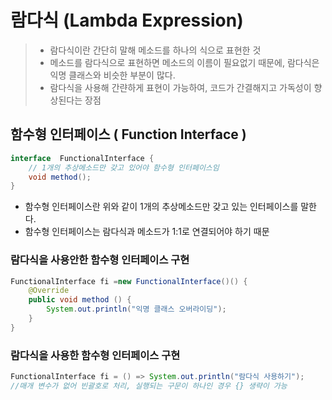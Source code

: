 # 람다식  (Lambda Expression)

> - 람다식이란 간단히 말해 메소드를 하나의 식으로 표현한 것
> - 메소드를 람다식으로 표현하면 메소드의 이름이 필요없기 때문에, 람다식은 익명 클래스와 비슷한 부분이 많다.
> - 람다식을 사용해 간랸하게 표현이 가능하여, 코드가 간결해지고 가독성이 향상된다는 장점


## 함수형 인터페이스 ( Function Interface )
```java
interface  FunctionalInterface {
    // 1개의 추상메소드만 갖고 있어야 함수형 인터페이스임
    void method();
}
```
- 함수형 인터페이스란 위와 같이 1개의 추상메소드만 갖고 있는 인터페이스를 말한다.
- 함수형 인터페이스는 람다식과 메소드가 1:1로 연결되어야 하기 때문

### 람다식을 사용안한 함수형 인터페이스 구현
```java
FunctionalInterface fi =new FunctionalInterface()() {
    @Override
    public void method () {
        System.out.println("익명 클래스 오버라이딩");
    }
}
```

### 람다식을 사용한 함수형 인터페이스 구현
```java
FunctionalInterface fi = () => System.out.println("람다식 사용하기");
//매개 변수가 없어 빈괄호로 처리, 실행되는 구문이 하나인 경우 {} 생략이 가능
```
